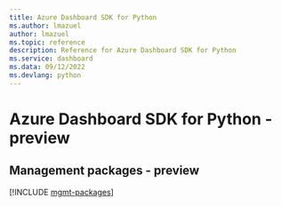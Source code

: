 ```yaml
---
title: Azure Dashboard SDK for Python
ms.author: lmazuel
author: lmazuel
ms.topic: reference
description: Reference for Azure Dashboard SDK for Python
ms.service: dashboard
ms.data: 09/12/2022
ms.devlang: python
---
```

# Azure Dashboard SDK for Python - preview

## Management packages - preview
[!INCLUDE [mgmt-packages](dashboard-mgmt-index.md)]